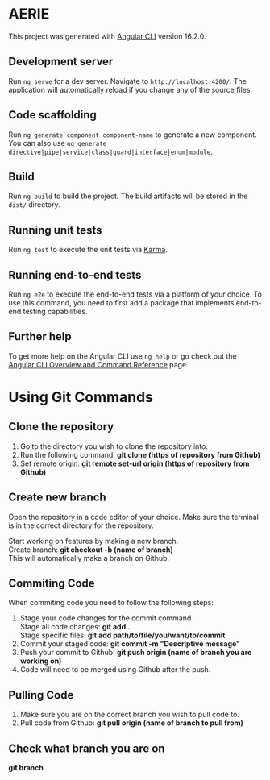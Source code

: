 # AERIE

This project was generated with [Angular CLI](https://github.com/angular/angular-cli) version 16.2.0.

## Development server

Run `ng serve` for a dev server. Navigate to `http://localhost:4200/`. The application will automatically reload if you change any of the source files.

## Code scaffolding

Run `ng generate component component-name` to generate a new component. You can also use `ng generate directive|pipe|service|class|guard|interface|enum|module`.

## Build

Run `ng build` to build the project. The build artifacts will be stored in the `dist/` directory.

## Running unit tests

Run `ng test` to execute the unit tests via [Karma](https://karma-runner.github.io).

## Running end-to-end tests

Run `ng e2e` to execute the end-to-end tests via a platform of your choice. To use this command, you need to first add a package that implements end-to-end testing capabilities.

## Further help

To get more help on the Angular CLI use `ng help` or go check out the [Angular CLI Overview and Command Reference](https://angular.io/cli) page.

# Using Git Commands

## Clone the repository

1) Go to the directory you wish to clone the repository into.
2) Run the following command: **git clone (https of repository from Github)**
3) Set remote origin: **git remote set-url origin (https of repository from Github)**

## Create new branch

Open the repository in a code editor of your choice. Make sure the terminal is in the correct directory for the repository. 

Start working on features by making a new branch.  
Create branch: **git checkout -b (name of branch)**  
This will automatically make a branch on Github.

## Commiting Code

When commiting code you need to follow the following steps:
1) Stage your code changes for the commit command  
   Stage all code changes: **git add .**  
   Stage specific files: **git add path/to/file/you/want/to/commit**  
2) Commit your staged code: **git commit -m "Descriptive message"**
3) Push your commit to Github: **git push origin (name of branch you are working on)**
4) Code will need to be merged using Github after the push.

## Pulling Code

1) Make sure you are on the correct branch you wish to pull code to.
2) Pull code from Github: **git pull origin (name of branch to pull from)**  

## Check what branch you are on

**git branch**
